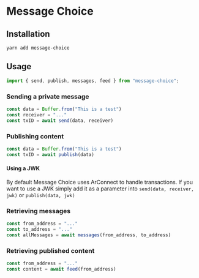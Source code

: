 # Message Choice

## Installation
```
yarn add message-choice
```

## Usage
```ts
import { send, publish, messages, feed } from "message-choice";
```

### Sending a private message
```ts
const data = Buffer.from("This is a test")
const receiver = "..."
const txID = await send(data, receiver)
```

### Publishing content
```ts
const data = Buffer.from("This is a test")
const txID = await publish(data)
```

#### Using a JWK
By default Message Choice uses ArConnect to handle transactions.
If you want to use a JWK simply add it as a parameter into `send(data, receiver, jwk)` or `publish(data, jwk)`

### Retrieving messages
```ts
const from_address = "..."
const to_address = "..."
const allMessages = await messages(from_address, to_address)
```

### Retrieving published content
```ts
const from_address = "..."
const content = await feed(from_address)
```